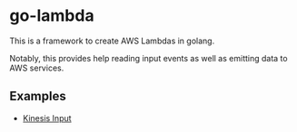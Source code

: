 # go-lambda

This is a framework to create AWS Lambdas in golang.

Notably, this provides help reading input events as well as emitting data to AWS services.

## Examples

  - [Kinesis Input](./examples/kinesis_input.go)

